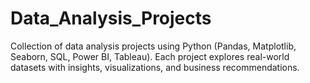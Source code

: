 # Data_Analysis_Projects
Collection of data analysis projects using Python (Pandas, Matplotlib, Seaborn, SQL, Power BI, Tableau). Each project explores real-world datasets with insights, visualizations, and business recommendations.
